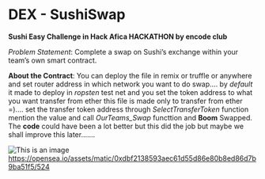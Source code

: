 # DEX - SushiSwap
**Sushi Easy Challenge in Hack Afica HACKATHON by encode club**

*Problem Statement*:
Complete a swap on Sushi’s exchange within your team’s own smart contract.

**About the Contract**:
You can deploy the file in remix or truffle or anywhere and set router address in which network you want to do swap....
by *default* it made to deploy in *ropsten* test net
and you set the token address to what you want transfer from ether 
this file is made only to transfer from ether =)....
set the transfer token address through *SelectTransferToken* function
mention the value and call *OurTeams_Swap* functtion and **Boom** Swapped. 
The **code** could have been a lot better but this did the job but maybe we shall improve this later.......  

![This is an image](https://i.seadn.io/gcs/files/0e49feab1373a8e4c92266552f75da38.jpg)
https://opensea.io/assets/matic/0xdbf2138593aec61d55d86e80b8ed86d7b9ba51f5/524
